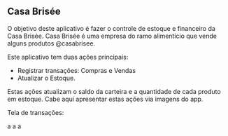 ## Casa Brisée

O objetivo deste aplicativo é fazer o controle de estoque e financeiro da Casa Brisée. Casa Brisée é uma empresa do ramo alimentício que vende alguns produtos @casabrisee.

Este aplicativo tem duas ações principais:
* Registrar transações: Compras e Vendas
* Atualizar o Estoque.

Estas ações atualizam o saldo da carteira e a quantidade de cada produto em estoque. Cabe aqui apresentar estas ações via imagens do app.

Tela de transações:
<tbody>
<tr>a</tr>
<tr>a</tr>
<tr>a</tr>
</tbody>